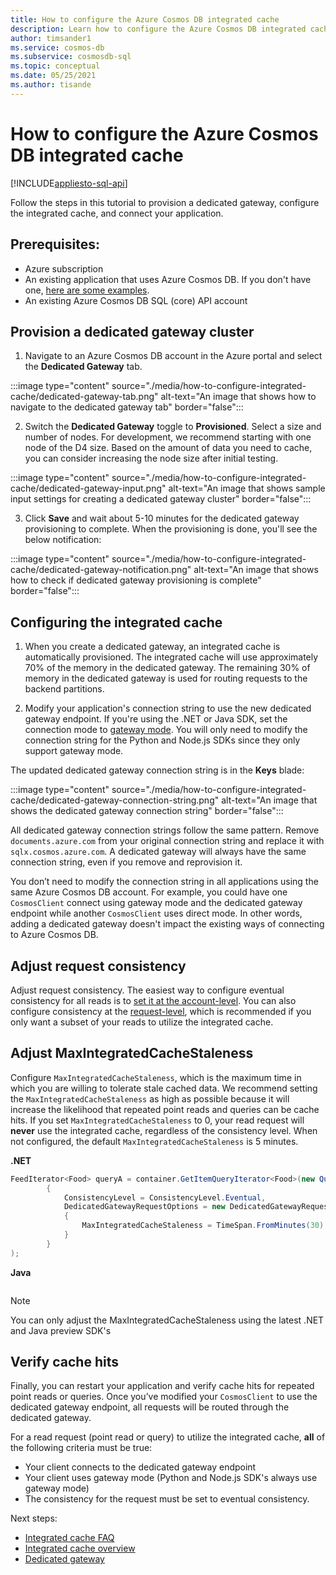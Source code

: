 ```yaml
---
title: How to configure the Azure Cosmos DB integrated cache
description: Learn how to configure the Azure Cosmos DB integrated cache
author: timsander1
ms.service: cosmos-db
ms.subservice: cosmosdb-sql
ms.topic: conceptual
ms.date: 05/25/2021
ms.author: tisande
---
```


# How to configure the Azure Cosmos DB integrated cache
[!INCLUDE[appliesto-sql-api](includes/appliesto-sql-api.md)]

Follow the steps in this tutorial to provision a dedicated gateway, configure the integrated cache, and connect your application. 

## Prerequisites:

- Azure subscription
- An existing application that uses Azure Cosmos DB. If you don't have one, [here are some examples](https://github.com/AzureCosmosDB/labs).
- An existing Azure Cosmos DB SQL (core) API account

## Provision a dedicated gateway cluster

1. Navigate to an Azure Cosmos DB account in the Azure portal and select the **Dedicated Gateway** tab.

:::image type="content" source="./media/how-to-configure-integrated-cache/dedicated-gateway-tab.png" alt-text="An image that shows how to navigate to the dedicated gateway tab" border="false":::

2. Switch the **Dedicated Gateway** toggle to **Provisioned**. Select a size and number of nodes. For development, we recommend starting with one node of the D4 size. Based on the amount of data you need to cache, you can consider increasing the node size after initial testing.

:::image type="content" source="./media/how-to-configure-integrated-cache/dedicated-gateway-input.png" alt-text="An image that shows sample input settings for creating a dedicated gateway cluster" border="false":::

3. Click **Save** and wait about 5-10 minutes for the dedicated gateway provisioning to complete. When the provisioning is done, you'll see the below notification:

:::image type="content" source="./media/how-to-configure-integrated-cache/dedicated-gateway-notification.png" alt-text="An image that shows how to check if dedicated gateway provisioning is complete" border="false":::

## Configuring the integrated cache

1. When you create a dedicated gateway, an integrated cache is automatically provisioned. The integrated cache will use approximately 70% of the memory in the dedicated gateway. The remaining 30% of memory in the dedicated gateway is used for routing requests to the backend partitions.

2.	Modify your application's connection string to use the new dedicated gateway endpoint. If you're using the .NET or Java SDK, set the connection mode to [gateway mode](sql-sdk-connection-modes.md#available-connectivity-modes). You will only need to modify the connection string for the Python and Node.js SDKs since they only support gateway mode.

The updated dedicated gateway connection string is in the **Keys** blade:

:::image type="content" source="./media/how-to-configure-integrated-cache/dedicated-gateway-connection-string.png" alt-text="An image that shows the dedicated gateway connection string" border="false":::

All dedicated gateway connection strings follow the same pattern. Remove `documents.azure.com` from your original connection string and replace it with `sqlx.cosmos.azure.com`. A dedicated gateway will always have the same connection string, even if you remove and reprovision it.

You don’t need to modify the connection string in all applications using the same Azure Cosmos DB account. For example, you could have one `CosmosClient` connect using gateway mode and the dedicated gateway endpoint while another `CosmosClient` uses direct mode. In other words, adding a dedicated gateway doesn't impact the existing ways of connecting to Azure Cosmos DB.

## Adjust request consistency

Adjust request consistency. The easiest way to configure eventual consistency for all reads is to [set it at the account-level](consistency-levels.md#configure-the-default-consistency-level). You can also configure consistency at the [request-level](how-to-manage-consistency.md#override-the-default-consistency-level), which is recommended if you only want a subset of your reads to utilize the integrated cache.

## Adjust MaxIntegratedCacheStaleness

Configure `MaxIntegratedCacheStaleness`, which is the maximum time in which you are willing to tolerate stale cached data. We recommend setting the `MaxIntegratedCacheStaleness` as high as possible because it will increase the likelihood that repeated point reads and queries can be cache hits. If you set `MaxIntegratedCacheStaleness` to 0, your read request will **never** use the integrated cache, regardless of the consistency level. When not configured, the default `MaxIntegratedCacheStaleness` is 5 minutes.

**.NET**

```csharp
FeedIterator<Food> queryA = container.GetItemQueryIterator<Food>(new QueryDefinition(sqlA), requestOptions: new QueryRequestOptions
        {
            ConsistencyLevel = ConsistencyLevel.Eventual,
            DedicatedGatewayRequestOptions = new DedicatedGatewayRequestOptions 
            { 
                MaxIntegratedCacheStaleness = TimeSpan.FromMinutes(30) 
            }
        }
);
```

**Java**

```java

```

> [!NOTE]
> You can only adjust the MaxIntegratedCacheStaleness using the latest .NET and Java preview SDK's

## Verify cache hits

Finally, you can restart your application and verify cache hits for repeated point reads or queries. Once you’ve modified your `CosmosClient` to use the dedicated gateway endpoint, all requests will be routed through the dedicated gateway.

For a read request (point read or query) to utilize the integrated cache, **all** of the following criteria must be true:

-	Your client connects to the dedicated gateway endpoint
-   Your client uses gateway mode (Python and Node.js SDK's always use gateway mode)
-	The consistency for the request must be set to eventual consistency.

Next steps:

- [Integrated cache FAQ](integrated-cache-faq.md)
- [Integrated cache overview](integrated-cache.md)
- [Dedicated gateway](dedicated-gateway.md)
